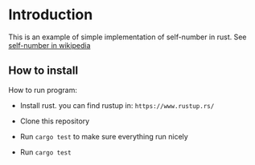 # Introduction

This is an example of simple implementation of self-number in rust.
See [self-number in wikipedia](https://en.wikipedia.org/wiki/Self_number)

## How to install

How to run program:

- Install rust. you can find rustup in: `https://www.rustup.rs/`

- Clone this repository

- Run `cargo test` to make sure everything run nicely

- Run `cargo test`
